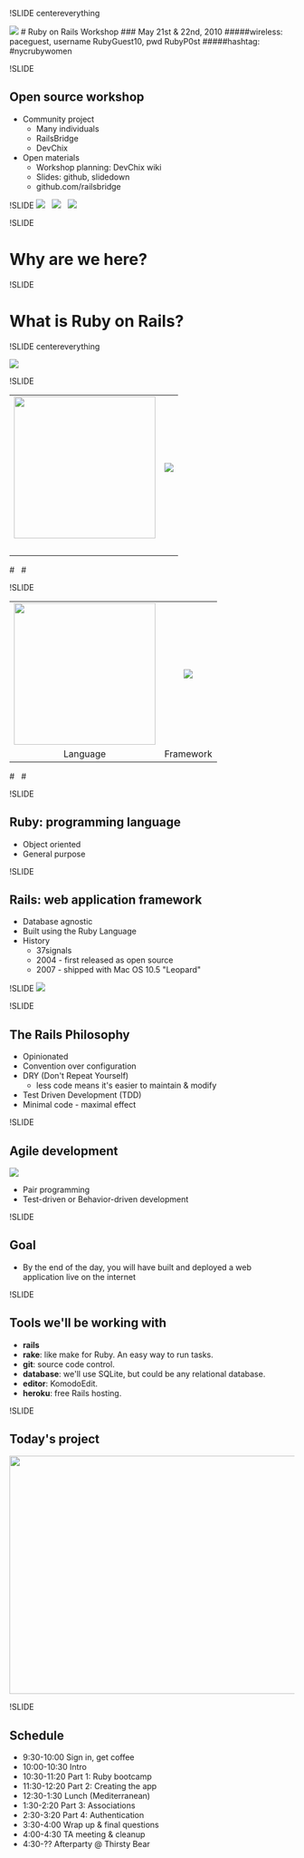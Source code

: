 !SLIDE centereverything
<LINK REL=StyleSheet HREF="styles.css" TYPE="text/css">
<img src="img/railsbridge_logo.png">
# Ruby on Rails Workshop
### May 21st & 22nd, 2010
#####wireless: paceguest, username RubyGuest10, pwd RubyP0st
#####hashtag: #nycrubywomen

!SLIDE

## Open source workshop
* Community project
  * Many individuals 
  * RailsBridge
  * DevChix
* Open materials
  * Workshop planning: DevChix wiki
  * Slides: github, slidedown
  * github.com/railsbridge

!SLIDE
<img src="img/pivotal_labs_logo.png" />&nbsp;&nbsp;
<img src="img/engineyard_logo.png" />&nbsp;&nbsp;
<img src="img/railsbridge_logo.png" />&nbsp;&nbsp;

!SLIDE

# Why are we here?

!SLIDE

# What is Ruby on Rails?

!SLIDE centereverything

<img src="img/web-application.png">

!SLIDE

<table width="100%">
<tr>
<td align="center">
<img src="img/ruby-logo.jpg" width="250">
</td>
<td align="center">
<img src="img/rails_logo.jpg">
</td>
</tr>
<tr>
<td>&nbsp;</td>
<td>&nbsp;</td>
</tr>
</table>
# &nbsp;
# &nbsp;

!SLIDE

<table width="100%">
<tr>
<td align="center">
<img src="img/ruby-logo.jpg" width="250">
</td>
<td align="center">
<img src="img/rails_logo.jpg">
</td>
</tr>
<tr>
<td align="center">
<span class="big-text">Language</span>
</td>
<td align="center">
<span class="big-text">Framework</span>
</td>
</tr>
</table>
# &nbsp;
# &nbsp;

!SLIDE

## Ruby: programming language
* Object oriented
* General purpose

!SLIDE

## Rails: web application framework
* Database agnostic
* Built using the Ruby Language
* History
  * 37signals 
  * 2004 - first released as open source
  * 2007 - shipped with Mac OS 10.5 "Leopard"

!SLIDE
<img src="img/mvc.jpg">

!SLIDE
## The Rails Philosophy
* Opinionated
* Convention over configuration
* DRY (Don't Repeat Yourself)
  * less code means it's easier to maintain & modify
* Test Driven Development (TDD)
* Minimal code - maximal effect

!SLIDE
## Agile development

<img src="img/agile.jpg"/>

* Pair programming
* Test-driven or Behavior-driven development


!SLIDE
## Goal
* By the end of the day, you will have built and deployed a web application live on the internet

!SLIDE
## Tools we'll be working with
* **rails**
* **rake**: like make for Ruby. An easy way to run tasks.
* **git**: source code control.
* **database**: we'll use SQLite, but could be any relational database.
* **editor**: KomodoEdit.
* **heroku**: free Rails hosting.

!SLIDE
## Today's project
<a href="http://www.ultrasaurus.com/rubyworkshop/app_design/"><img src="img/unauthenticated_home-0.jpg" width="946" height="420"/></a>

!SLIDE 
## Schedule
* 9:30-10:00 Sign in, get coffee
* 10:00-10:30 Intro
* 10:30-11:20 Part 1: Ruby bootcamp
* 11:30-12:20 Part 2: Creating the app
* 12:30-1:30 Lunch (Mediterranean)
* 1:30-2:20 Part 3: Associations
* 2:30-3:20 Part 4: Authentication
* 3:30-4:00 Wrap up & final questions
* 4:00-4:30 TA meeting & cleanup
* 4:30-?? Afterparty @ Thirsty Bear
